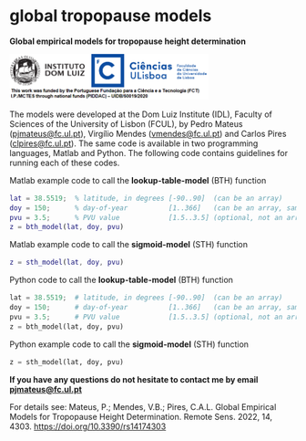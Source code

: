 # global tropopause models
**Global empirical models for tropopause height determination**

<img src="https://github.com/pjmateus/global_tropopause_model/blob/cb0211b1d1560d1cdad78d64feae5db4988f5d2b/logos.png" width="350">

The models were developed at the Dom Luiz Institute (IDL), Faculty of Sciences of the University of Lisbon (FCUL), by Pedro Mateus (pjmateus@fc.ul.pt), Virgílio Mendes (vmendes@fc.ul.pt) and Carlos Pires (clpires@fc.ul.pt).
The same code is available in two programming languages, Matlab and Python. The following code contains guidelines for running each of these codes.

Matlab example code to call the **lookup-table-model** (BTH) function
```Matlab
lat = 38.5519;  % latitude, in degrees [-90..90]  (can be an array)
doy = 150;      % day-of-year          [1..366]   (can be an array, same size as lat)
pvu = 3.5;      % PVU value            [1.5..3.5] (optional, not an array)
z = bth_model(lat, doy, pvu)
```

Matlab example code to call the **sigmoid-model** (STH) function
```Matlab
z = sth_model(lat, doy, pvu)
```

Python code to call the **lookup-table-model** (BTH) function 
```Python
lat = 38.5519;  # latitude, in degrees [-90..90]  (can be an array)
doy = 150;      # day-of-year          [1..366]   (can be an array, same size as lat)
pvu = 3.5;      # PVU value            [1.5..3.5] (optional, not an array)
z = bth_model(lat, doy, pvu)
```

Python example code to call the **sigmoid-model** (STH) function
```Python
z = sth_model(lat, doy, pvu)
```

**If you have any questions do not hesitate to contact me by email pjmateus@fc.ul.pt**

For details see: Mateus, P.; Mendes, V.B.; Pires, C.A.L. Global Empirical Models for Tropopause Height Determination. Remote Sens. 2022, 14, 4303. https://doi.org/10.3390/rs14174303
